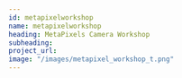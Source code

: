 ```yaml
---
id: metapixelworkshop
name: metapixelworkshop
heading: MetaPixels Camera Workshop
subheading: 
project_url: 
image: "/images/metapixel_workshop_t.png"
---
```

